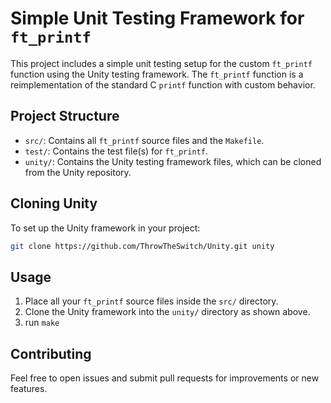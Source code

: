 # Simple Unit Testing Framework for `ft_printf`

This project includes a simple unit testing setup for the custom `ft_printf` function using the Unity testing framework. The `ft_printf` function is a reimplementation of the standard C `printf` function with custom behavior.

## Project Structure

- `src/`: Contains all `ft_printf` source files and the `Makefile`.
- `test/`: Contains the test file(s) for `ft_printf`.
- `unity/`: Contains the Unity testing framework files, which can be cloned from the Unity repository.

## Cloning Unity

To set up the Unity framework in your project:

```bash
git clone https://github.com/ThrowTheSwitch/Unity.git unity
```

## Usage

1. Place all your `ft_printf` source files inside the `src/` directory.
2. Clone the Unity framework into the `unity/` directory as shown above.
3. run `make`

## Contributing

Feel free to open issues and submit pull requests for improvements or new features.
